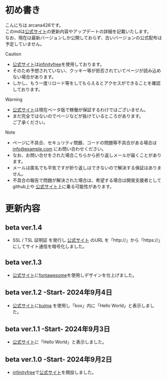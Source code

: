 # 初め書き

こんにちは arcana426です。<br>
このmdは<a href="https://arcana426.42web.io" target="_blank">公式サイト</a>の更新内容やアップデートの詳細を記載いたします。<br>
なお、現在は最新バージョンしか公開しておらず、古いバージョンの公式配布は予定していません。<br>

> [!CAUTION]
> - <a href="https://arcana426.42web.io" target="_blank">公式サイト</a>は<a href="https://infinityfree.com" target="_blank">infinityfree</a>を使用しております。<br>
> - そのため予想されていない、クッキー等が拒否されていてページが読み込めない場合があります。
> - しかし、もう一度リロード等をしてもらえるとアクセスができることを確認しております。

> [!WARNING]
> - <a href="https://arcana426.42web.io" target="_blank">公式サイト</a>は現在ベータ版で稼働が保証するわけではございません。
> - まだ完全ではないのでページなどが抜けているところがあります。<br>ご了承ください。

> [!NOTE]
> - ページに不具合、セキュリティ問題、コードの問題等不具合がある場合は info@example.com にお問い合わせください。
> - なお、お問い合せをされた場合こちらから折り返しメールが届くことがあります。
> - メールは匿名でも平気ですが折り返しはできないので解決する保証はありません。
> - 不具合の報告で問題が解決された場合は、希望する場合は開発支援者としてgithub上や
    <a href="https://arcana426.42web.io" target="_blank">
    公式サイト</a>上に乗る可能性があります。

# 更新内容
## beta ver.1.4
 - SSL / TSL 証明証 を発行し [公式サイト](https://arcana426.42web.io) のURL を「http://」から「https://」にしてサイト通信を暗号化しました。

## beta ver.1.3
 - [公式サイト](https://arcana426.42web.io)に[fontawesome](https://fontawesome.com)を使用しデザインを仕上げました。

## beta ver.1.2  -Start- 2024年9月4日
 - [公式サイト](https://arcana426.42web.io)に[bulma](https://bulma.io) を使用し「box」内に「Hello World」と表示しました。

## beta ver.1.1  -Start- 2024年9月3日
 - <a href="https://arcana426.42web.io" target="_blank">公式サイト</a>に「Hello World」と表示しました。

## beta ver.1.0  -Start- 2024年9月2日
 - <a href="https://infinityfree.com" target="_blank">infinityfree</a>で[公式サイト](https://arcana426.42web.io)を開設しました。

